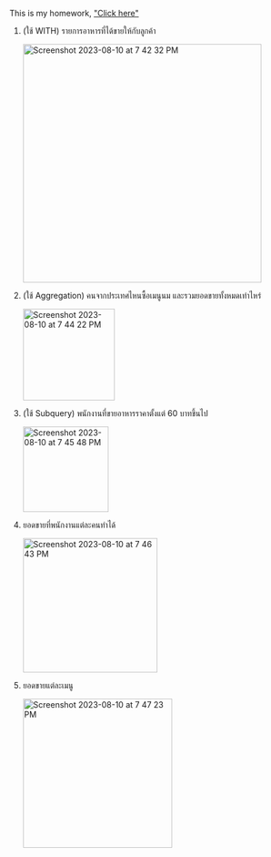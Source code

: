 This is my homework, ["Click here"](https://replit.com/@WaritsaraPathom/Bootcamp-Homework-SQL#main.sql)



1. (ใช้ WITH) รายการอาหารที่ได้ขายให้กับลูกค้า

   <img width="419" alt="Screenshot 2023-08-10 at 7 42 32 PM" src="https://github.com/wrtsr/DataScienceBootcamp07/assets/136925108/fa855de0-f0d8-4a54-bbd9-36287686193f">


2. (ใช้ Aggregation) คนจากประเทศไหนซื้อเมนูนม และรวมยอดขายทั้งหมดเท่าไหร่

   <img width="161" alt="Screenshot 2023-08-10 at 7 44 22 PM" src="https://github.com/wrtsr/DataScienceBootcamp07/assets/136925108/61809430-3e2b-455d-a383-b824c400592c">


3. (ใช้ Subquery) พนักงานที่ขายอาหารราคาตั้งแต่ 60 บาทขึ้นไป

   <img width="150" alt="Screenshot 2023-08-10 at 7 45 48 PM" src="https://github.com/wrtsr/DataScienceBootcamp07/assets/136925108/c35d1eb9-4a32-4959-8bc6-ba5a75097c64">


4. ยอดขายที่พนักงานแต่ละคนทำได้
   
   <img width="236" alt="Screenshot 2023-08-10 at 7 46 43 PM" src="https://github.com/wrtsr/DataScienceBootcamp07/assets/136925108/4f13a97b-f75f-439b-a4e1-f9751881e2f1">


6. ยอดขายแต่ละเมนู

   <img width="262" alt="Screenshot 2023-08-10 at 7 47 23 PM" src="https://github.com/wrtsr/DataScienceBootcamp07/assets/136925108/3a8cb727-4b53-4ba5-8e2d-7ec900fa27a6">
